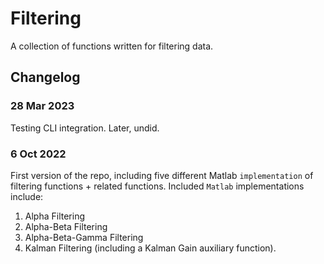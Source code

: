 # Filtering
A collection of functions written for filtering data.

## Changelog
### 28 Mar 2023
Testing CLI integration. Later, undid.

### 6 Oct 2022
First version of the repo, including five different Matlab `implementation` of filtering functions + related functions. Included `Matlab` implementations include:
 1. Alpha Filtering
 2. Alpha-Beta Filtering
 3. Alpha-Beta-Gamma Filtering
 4. Kalman Filtering (including a Kalman Gain auxiliary function).

